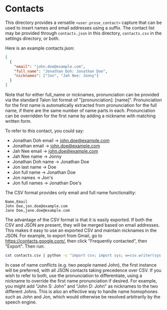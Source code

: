# Contacts

This directory provides a versatile `<user.prose_contact>` capture that can be
used to insert names and email addresses using a suffix. The contact list may be
provided through `contacts.json` in this directory, `contacts.csv` in the
settings directory, or both.

Here is an example contacts.json:

```json
[
  {
    "email": "john.doe@example.com",
    "full_name": "Jonathan Doh: Jonathan Doe",
    "nicknames": ["Jon", "Jah Nee: Jonny"]
  }
]
```

Note that for either full_name or nicknames, pronunciation can be provided via
the standard Talon list format of "[pronunciation]: [name]". Pronunciation for
the first name is automatically extracted from pronunciation for the full name,
if there are the same number of name parts in each. Pronunciation can be
overridden for the first name by adding a nickname with matching written form.

To refer to this contact, you could say:

- Jonathan Doh email -> john.doe@example.com
- Jonathan email -> john.doe@example.com
- Jah Nee email -> john.doe@example.com
- Jah Nee name -> Jonny
- Jonathan Doh name -> Jonathan Doe
- Jon last name -> Doe
- Jon full name -> Jonathan Doe
- Jon names -> Jon's
- Jon full names -> Jonathan Doe's

The CSV format provides only email and full name functionality:

```csv
Name,Email
John Doe,jon.doe@example.com
Jane Doe,jane.doe@example.com
```

The advantage of the CSV format is that it is easily exported. If both the CSV
and JSON are present, they will be merged based on email addresses. This makes
it easy to use an exported CSV and maintain nicknames in the JSON. For example,
to export from Gmail, go to https://contacts.google.com/, then click "Frequently
contacted", then "Export". Then run:

```bash
cat contacts.csv | python -c "import csv; import sys; w=csv.writer(sys.stdout); [w.writerow([row['First Name'] + ' ' + row['Last Name'], row['E-mail 1 - Value']]) for row in csv.DictReader(sys.stdin)]"
```

In case of name conflicts (e.g. two people named John), the first instance will
be preferred, with all JSON contacts taking precedence over CSV. If you wish to
refer to both, use the pronunciation to differentiate, using a nickname to
override the first name pronunciation if desired. For example, you might add
"John S: John" and "John D: John" as nicknames to the two different Johns. This
is also an effective way to handle name homophones such as John and Jon, which
would otherwise be resolved arbitrarily by the speech engine.
